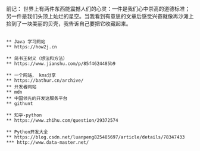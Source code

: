 前记：
    世界上有两件东西能震撼人们的心灵：一件是我们心中崇高的道德标准；另一件是我们头顶上灿烂的星空。当我看到有意思的文章后感觉兴奋就像再沙滩上捡到了一块美丽的贝壳，我告诉自己要把它收藏起来。

##
    ** Java 学习网站
    ** https://how2j.cn

    ** 简书王树义（想法和方法）
    ** https://www.jianshu.com/p/85f4624485b9
    
    ** 一个网站， kms分享
    ** https://bathur.cn/archive/
    ** 开发者网站 
    ** mdn
    ** 中国领先的开发这服务平台
    ** githunt
    
    ** 知乎-python
    ** https://www.zhihu.com/question/29372574
    
    ** Python开发大全
    ** https://blog.csdn.net/luanpeng825485697/article/details/78347433
    *** http://www.data-master.net/
